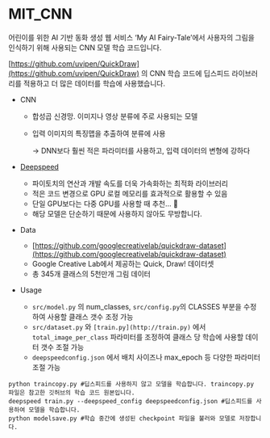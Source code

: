 # MIT_CNN
어린이를 위한 AI 기반 동화 생성 웹 서비스 ‘My AI Fairy-Tale’에서 사용자의 그림을 인식하기 위해 사용되는 CNN 모델 학습 코드입니다.

[https://github.com/uvipen/QuickDraw](https://github.com/uvipen/QuickDraw) 의 CNN 학습 코드에 딥스피드 라이브러리를 적용하고 더 많은 데이터를 학습에 사용했습니다.

- CNN
    - 합성곱 신경망. 이미지나 영상 분류에 주로 사용되는 모델
    - 입력 이미지의 특징맵을 추출하여 분류에 사용
        
        → DNN보다 훨씬 적은 파라미터를 사용하고, 입력 데이터의 변형에 강하다 
        
- [Deepspeed](https://github.com/microsoft/DeepSpeed)
    - 파이토치의 연산과 개발 속도를 더욱 가속화하는 최적화 라이브러리
    - 적은 코드 변경으로 GPU 로컬 메모리를 효과적으로 활용할 수 있음
    - 단일 GPU보다는 다중 GPU를 사용할 때 추천… ****🥲****
    - 해당 모델은 단순하기 때문에 사용하지 않아도 무방합니다.
- Data
    - [https://github.com/googlecreativelab/quickdraw-dataset](https://github.com/googlecreativelab/quickdraw-dataset)
    - Google Creative Lab에서 제공하는 Quick, Draw! 데이터셋
    - 총 345개 클래스의 5천만개 그림 데이터
    
- Usage
    - `src/model.py` 의 num_classes, `src/config.py`의 CLASSES 부분을 수정하여 사용할 클래스 갯수 조정 가능
    - `src/dataset.py` 와 `[train.py](http://train.py)` 에서 `total_image_per_class` 파라미터를 조정하여 클래스 당 학습에 사용할 데이터 갯수 조절 가능
    - `deepspeedconfig.json` 에서 배치 사이즈나 max_epoch 등 다양한 파라미터 조절 가능

```
python traincopy.py #딥스피드를 사용하지 않고 모델을 학습합니다. traincopy.py 파일은 참고한 깃허브의 학습 코드 원본입니다.
deepspeed train.py --deepspeed_config deepspeedconfig.json #딥스피드를 사용하여 모델을 학습합니다.
python modelsave.py #학습 중간에 생성된 checkpoint 파일을 불러와 모델로 저장합니다.
```
